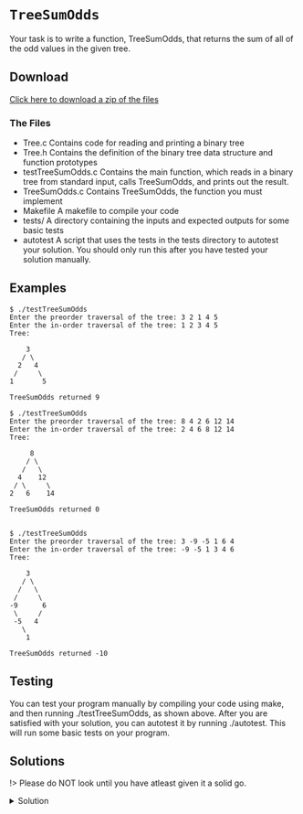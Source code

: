 # `TreeSumOdds`

Your task is to write a function, TreeSumOdds, that returns the sum of all of the odd values in the given tree.

## Download

[Click here to download a zip of the files](https://github.com/BraedonWooding/CseExamRevision/raw/main/docs/2521/Trees/TreeSumOdds.zip ':ignore')

### The Files

- Tree.c	Contains code for reading and printing a binary tree
- Tree.h	Contains the definition of the binary tree data structure and function prototypes
- testTreeSumOdds.c	Contains the main function, which reads in a binary tree from standard input, calls TreeSumOdds, and prints out the result.
- TreeSumOdds.c	Contains TreeSumOdds, the function you must implement
- Makefile	A makefile to compile your code
- tests/	A directory containing the inputs and expected outputs for some basic tests
- autotest	A script that uses the tests in the tests directory to autotest your solution. You should only run this after you have tested your solution manually.

## Examples

```
$ ./testTreeSumOdds
Enter the preorder traversal of the tree: 3 2 1 4 5
Enter the in-order traversal of the tree: 1 2 3 4 5
Tree:

    3
   / \
  2   4
 /     \
1       5

TreeSumOdds returned 9
```

```
$ ./testTreeSumOdds
Enter the preorder traversal of the tree: 8 4 2 6 12 14
Enter the in-order traversal of the tree: 2 4 6 8 12 14
Tree:

     8
    / \
   /   \
  4    12
 / \     \
2   6    14

TreeSumOdds returned 0
		

$ ./testTreeSumOdds
Enter the preorder traversal of the tree: 3 -9 -5 1 6 4
Enter the in-order traversal of the tree: -9 -5 1 3 4 6
Tree:

    3
   / \
  /   \
 /     \
-9      6
 \     /
 -5   4
   \
    1

TreeSumOdds returned -10
```

## Testing

You can test your program manually by compiling your code using make, and then running ./testTreeSumOdds, as shown above. After you are satisfied with your solution, you can autotest it by running ./autotest. This will run some basic tests on your program.

## Solutions

!> Please do NOT look until you have atleast given it a solid go.

<details>
<summary>Solution</summary>

```c
int TreeSumOdds(Tree t) {
  if (t == NULL) {
    return 0;
  } else {
    int result = TreeSumOdds(t->left) + TreeSumOdds(t->right);
    if (t->value % 2 != 0) {
      result += t->value;
    }
    return result;
  }
}
```

</details>
